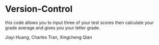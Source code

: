# Version-Control
this code allows you to input three of your test scores then calculate your grade average and gives you your letter grade.

Jiayi Huang, Charles Tran, Xingcheng Qian